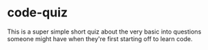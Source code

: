 # code-quiz
This is a super simple short quiz about the very basic into questions someone might have when they're first starting off to learn code.